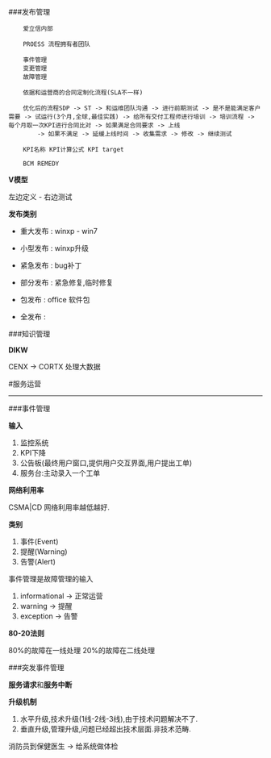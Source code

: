 ###发布管理


		爱立信内部
		
		PROESS 流程拥有者团队
		
		事件管理
		变更管理
		故障管理
		
		依据和运营商的合同定制化流程(SLA不一样)
		
		优化后的流程SDP -> ST -> 和运维团队沟通 -> 进行前期测试 -> 是不是能满足客户需要 -> 试运行(3个月,全球,最佳实践) -> 给所有交付工程师进行培训 -> 培训流程 -> 每个月取一次KPI进行合同比对 -> 如果满足合同要求 -> 上线 
		    -> 如果不满足 -> 延缓上线时间 -> 收集需求 -> 修改 -> 继续测试
		
		KPI名称 KPI计算公式 KPI target
		
		BCM REMEDY


**V模型**

左边定义 - 右边测试

**发布类别**

* 重大发布 : winxp - win7
* 小型发布 : winxp升级
* 紧急发布 : bug补丁


* 部分发布 : 紧急修复,临时修复
* 包发布 : office 软件包
* 全发布 : 

###知识管理

**DIKW**

CENX -> CORTX 处理大数据

#服务运营

---

###事件管理

**输入**

1. 监控系统
2. KPI下降
3. 公告板(最终用户窗口,提供用户交互界面,用户提出工单)
4. 服务台:主动录入一个工单


**网络利用率**

CSMA|CD 网络利用率越低越好.

**类别**

1. 事件(Event)
2. 提醒(Warning)
3. 告警(Alert)

事件管理是故障管理的输入

1. informational -> 正常运营
2. warning -> 提醒
3. exception -> 告警

**80-20法则**

80%的故障在一线处理
20%的故障在二线处理

###突发事件管理

**服务请求**和**服务中断**

**升级机制**

1. 水平升级,技术升级(1线-2线-3线),由于技术问题解决不了.
2. 垂直升级,管理升级,问题已经超出技术层面.非技术范畴.

消防员到保健医生 -> 给系统做体检
